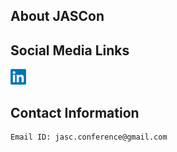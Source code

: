 ## About JASCon


## Social Media Links
<img src="assets/social_logo/linkedin.png" style="width:25px;" href="https://www.linkedin.com/company/jasconv1">


## Contact Information
    Email ID: jasc.conference@gmail.com
